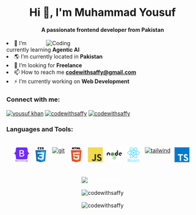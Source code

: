 
<h1 align="center">Hi 👋, I'm Muhammad Yousuf</h1>
<h4 align="center">A passionate frontend developer from Pakistan</h4>
<img align="right" alt="Coding" width="400" src="https://camo.githubusercontent.com/f1f2bc6e7ec110b34bab4ec55aa5c93ebae552ae011f5756bd7b7f783d627a6d/68747470733a2f2f63646e2e6472696262626c652e636f6d2f75736572732f313136323037372f73637265656e73686f74732f333834383931342f70726f6772616d6d65722e676966"
[![](https://raw.githubusercontent.com/rahuldkjain/github-profile-readme-generator/master/src/images/profile.png)](https://github.com/codewithsaffy)

- 🌱 I’m currently learning **Agentic AI**
- 🌎 I’m currently located in **Pakistan**
- 👯 I’m looking for **Freelance**
- 📫 How to reach me **codewithsaffy@gmail.com**
- ⚡ I’m currently working on **Web Development**

<h3 align="left">Connect with me:</h3>
<p align="left">
<a href="https://linkedin.com/in/yousuf khan" target="blank"><img align="center" src="https://raw.githubusercontent.com/rahuldkjain/github-profile-readme-generator/master/src/images/icons/Social/linked-in-alt.svg" alt="yousuf khan" height="30" width="40" /></a>
<a href="https://fb.com/codewithsaffy" target="blank"><img align="center" src="https://raw.githubusercontent.com/rahuldkjain/github-profile-readme-generator/master/src/images/icons/Social/facebook.svg" alt="codewithsaffy" height="30" width="40" /></a>
<a href="https://www.youtube.com/c/codewithsaffy" target="blank"><img align="center" src="https://raw.githubusercontent.com/rahuldkjain/github-profile-readme-generator/master/src/images/icons/Social/youtube.svg" alt="codewithsaffy" height="30" width="40" /></a>
</p>

<h3 align="left">Languages and Tools:</h3>
<p align="left" style="padding: 20px; display:flex; gap: 10px; background-color: ;"> <a href="https://getbootstrap.com" target="_blank" rel="noreferrer"> <img src="https://raw.githubusercontent.com/devicons/devicon/master/icons/bootstrap/bootstrap-plain-wordmark.svg" alt="bootstrap" width="40" height="40"/> </a> <a href="https://www.w3schools.com/css/" target="_blank" rel="noreferrer"> <img src="https://raw.githubusercontent.com/devicons/devicon/master/icons/css3/css3-original-wordmark.svg" alt="css3" width="40" height="40"/> </a> <a href="https://git-scm.com/" target="_blank" rel="noreferrer"> <img src="https://www.vectorlogo.zone/logos/git-scm/git-scm-icon.svg" alt="git" width="40" height="40"/> </a> <a href="https://www.w3.org/html/" target="_blank" rel="noreferrer"> <img src="https://raw.githubusercontent.com/devicons/devicon/master/icons/html5/html5-original-wordmark.svg" alt="html5" width="40" height="40"/> </a> <a href="https://developer.mozilla.org/en-US/docs/Web/JavaScript" target="_blank" rel="noreferrer"> <img src="https://raw.githubusercontent.com/devicons/devicon/master/icons/javascript/javascript-original.svg" alt="javascript" width="40" height="40"/> </a> <a href="https://nodejs.org" target="_blank" rel="noreferrer"> <img src="https://raw.githubusercontent.com/devicons/devicon/master/icons/nodejs/nodejs-original-wordmark.svg" alt="nodejs" width="40" height="40"/> </a> <a href="https://reactjs.org/" target="_blank" rel="noreferrer"> 
<img src="https://raw.githubusercontent.com/devicons/devicon/master/icons/react/react-original-wordmark.svg" alt="react" width="40" height="40"/> </a> <a href="https://tailwindcss.com/" target="_blank" rel="noreferrer"> <img src="https://www.vectorlogo.zone/logos/tailwindcss/tailwindcss-icon.svg" alt="tailwind" width="40" height="40"/> </a> <a href="https://www.typescriptlang.org/" target="_blank" rel="noreferrer"> <img src="https://raw.githubusercontent.com/devicons/devicon/master/icons/typescript/typescript-original.svg" alt="typescript" width="40" height="40"/> </a></p>

<div align="center" padding: 20px;">
<p style="color: white;"><img align="center" src="https://github-readme-stats.vercel.app/api/top-langs?username=codewithsaffy&show_icons=true&locale=en&layout=compact" alt="codewithsaffy" /></p>

<p><img align="center" src="https://github-readme-streak-stats.herokuapp.com/?user=codewithsaffy&" alt="codewithsaffy" /></p>

<p><img align="center" src="https://github-readme-stats.vercel.app/api?username=codewithsaffy&show_icons=true&locale=en&layout=compact" alt="codewithsaffy" /></p>
</div>
